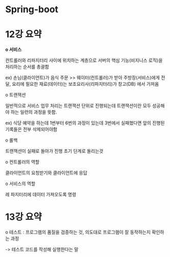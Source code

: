 # Spring-boot
 
 # 12강 요약
 **ο 서비스**
 
 컨트롤러와 리파지터리 사이에 위치하는 계층으로 서버의 핵심 기능(비지니스 로직)을 처리하는 순서를 총괄함
 
 ex) 손님(클라이언트)가 음식 주문 >> 웨이터(컨트롤러)가 받아 주방장(서비스)에게 전달, 요리에 필요한 재료(데이터)는 보조요리사(리파지터리)가 창고(DB) 에서 가져옴
 
 ο 트랜잭션
 
 일반적으로 서비스 업무 처리는 트랜잭션 단위로 진행되는데 트랜잭션이란 모두 성공해야 하는 일련의 과정을 뜻함.
 
 ex) 식당 예약을 하는데 1번부터 6번의 과정이 있는데 3번에서 실패했다면 앞의 진행된 기록들은 전부 삭제되어야함

ο 롤백 

트랜잭션이 실패로 돌아가 진행 초기 단계로 돌리는것

ο 컨트롤러의 역할 

클라이언트의 요청받기와 클라이언트에 응답

ο 서비스의 역할

레 파지터리에 데이터 가져오도록 명령

# 13강 요약
ο 테스트 : 프로그램의 품질을 검증하는 것, 의도대로 프로그램이 잘 동작하는지 확인하는 과정

-> 테스트 코드를 작성해 실행한다는 말
